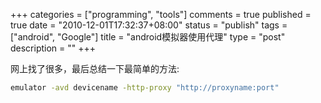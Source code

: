 +++
categories = ["programming", "tools"]
comments = true
published = true
date = "2010-12-01T17:32:37+08:00"
status = "publish"
tags = ["android", "Google"]
title = "android模拟器使用代理"
type = "post"
description = ""
+++

网上找了很多，最后总结一下最简单的方法:

```sh
emulator -avd devicename -http-proxy "http://proxyname:port"
```
<!--more-->